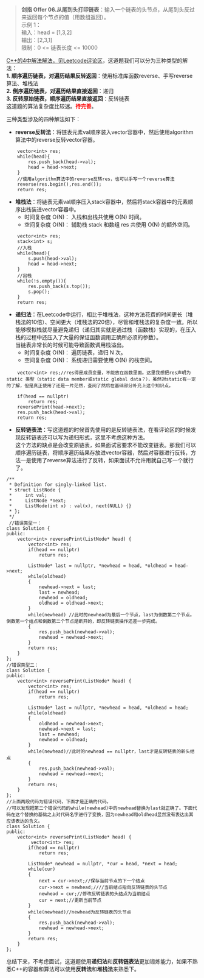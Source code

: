 >**剑指 Offer 06.从尾到头打印链表**：输入一个链表的头节点，从尾到头反过来返回每个节点的值（用数组返回）。  
>示例 1：  
>输入：head = [1,3,2]  
>输出：[2,3,1]  
>限制：0 <= 链表长度 <= 10000  

[C++的4中解法解法，见Leetcode评论区](https://leetcode-cn.com/problems/cong-wei-dao-tou-da-yin-lian-biao-lcof/solution/csan-chong-jie-fa-reversefan-zhuan-fa-dui-zhan-fa-/)，这道题我们可以分为三种类型的解法：  
**1. 顺序遍历链表，对遍历结果反转返回**：使用标准库函数reverse、手写reverse算法、堆栈法  
**2. 倒序遍历链表，对遍历结果直接返回**：递归  
**3. 反转原始链表，顺序遍历结果直接返回**：反转链表  
这道题的算法复杂度比较迷。**<font color = Red>待完善</font>**。

三种类型涉及的四种解法如下：

- **reverse反转法**：将链表元素val顺序装入vector容器中，然后使用algorithm算法中的reverse反转vector容器。

```
    vector<int> res;
    while(head){
        res.push_back(head->val);
        head = head->next;
    }
    //使用algorithm算法中的reverse反转res，也可以手写一个reverse算法
    reverse(res.begin(),res.end());
    return res;
```

- **堆栈法**：将链表元素val顺序压入stack容器中，然后将stack容器中的元素顺序出栈装进vector容器中。
  - 时间复杂度 O(N)： 入栈和出栈共使用 O(N) 时间。
  - 空间复杂度 O(N)： 辅助栈 stack 和数组 res 共使用 O(N) 的额外空间。

```
    vector<int> res;
    stack<int> s;
    //入栈
    while(head){
        s.push(head->val);
        head = head->next;
    }
    //出栈
    while(!s.empty()){
        res.push_back(s.top());
        s.pop();
    }
    return res;
```

- **递归法**：在Leetcode中运行，相比于堆栈法，这种方法花费的时间更长（堆栈法的10倍）、空间更大（堆栈法的20倍），尽管和堆栈法的复杂度一致。所以能够模拟栈就尽量避免递归（递归其实就是通过栈（函数栈）实现的，在压入栈的过程中还压入了大量的保证函数调用正确所必须的参数）。  
当链表非常长的时候可能导致函数调用栈溢出。
  - 时间复杂度 O(N)： 遍历链表，递归 N 次。  
  - 空间复杂度 O(N)： 系统递归需要使用 O(N) 的栈空间。
  
```
    vector<int> res;//res得是成员变量，不能放在函数里面。这里我想把res声明为static 类型（static data member或static global data？），虽然对static有一定的了解，但是真正使用了还是一片茫然，查阅了然后在基础部分补充上这个知识点。

    if(head == nullptr)
        return res;
    reversePrint(head->next);
    res.push_back(head->val);
    return res;
```

- **反转链表法**：写这道题的时候首先使用的是反转链表法，在看评论区的时候发现反转链表还可以写为递归形式，这里不考虑这种方法。  
这个方法的缺点是会改变原链表，如果面试官要求不能改变链表。那我们可以顺序遍历链表，将顺序遍历结果存放进vector容器，然后对容器进行反转，方法一是使用了reverse算法进行了反转，如果面试不允许用就自己写一个就行了。

```
/**
 * Definition for singly-linked list.
 * struct ListNode {
 *     int val;
 *     ListNode *next;
 *     ListNode(int x) : val(x), next(NULL) {}
 * };
 */
 //错误类型一：
class Solution {
public:
    vector<int> reversePrint(ListNode* head) {
        vector<int> res;
        if(head == nullptr)
            return res;
        
        ListNode* last = nullptr, *newhead = head, *oldhead = head->next;
        while(oldhead)
        {
            newhead->next = last;
            last = newhead;
            newhead = oldhead;
            oldhead = oldhead->next;
        }
        while(newhead) //此时的newhead为最后一个节点，last为倒数第二个节点。倒数第一个结点和倒数第二个节点是断开的，即反转链表操作还差一步完成。
        {
            res.push_back(newhead->val);
            newhead = newhead->next;
        }
        return res;
    }
};
//错误类型二：
class Solution {
public:
    vector<int> reversePrint(ListNode* head) {
        vector<int> res;
        if(head == nullptr)
            return res;
        
        ListNode* last = nullptr, *newhead = head, *oldhead = head;
        while(oldhead)
        {
            oldhead = newhead->next;
            newhead->next = last;
            last = newhead;
            newhead = oldhead;
        }
        while(newhead)//此时的newhead == nullptr，last才是反转链表的新头结点
        {
            res.push_back(newhead->val);
            newhead = newhead->next;
        }
        return res;
    }
};
//上面两段代码为错误代码，下面才是正确的代码。
//可以发现把第二个错误代码的while(newhead)中的newhead替换为last就正确了。下面代码在这个替换的基础之上对代码名字进行了变换，因为newhead和oldhead显然没有表达出其应该表达的含义。
class Solution {
public:
    vector<int> reversePrint(ListNode* head) {
         vector<int> res;
        if(head == nullptr)
            return res;
        
        ListNode* newhead = nullptr, *cur = head, *next = head;
        while(cur)
        {
            next = cur->next;//保存当前节点的下一个结点
            cur->next = newhead;////当前结点指向反转链表的头节点
            newhead = cur;//修改反转链表的头结点为当前结点            
            cur = next;//更新当前节点
        }
        while(newhead)//newhead为反转链表的头节点
        {
            res.push_back(newhead->val);
            newhead = newhead->next;
        }
        return res;
    }
};
```

总结下来，不考虑面试，这道题使用**递归法**和**反转链表法**更加锻炼能力，如果不熟悉C++的容器和算法可以使用**反转法**和**堆栈法**来熟悉下。  